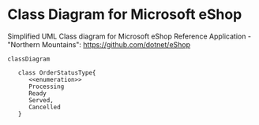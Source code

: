 # Class Diagram for Microsoft eShop

Simplified UML Class diagram for Microsoft eShop Reference Application - "Northern Mountains":
https://github.com/dotnet/eShop

```mermaid
classDiagram

   class OrderStatusType{
      <<enumeration>>
      Processing
      Ready
      Served,
      Cancelled
   }

```

